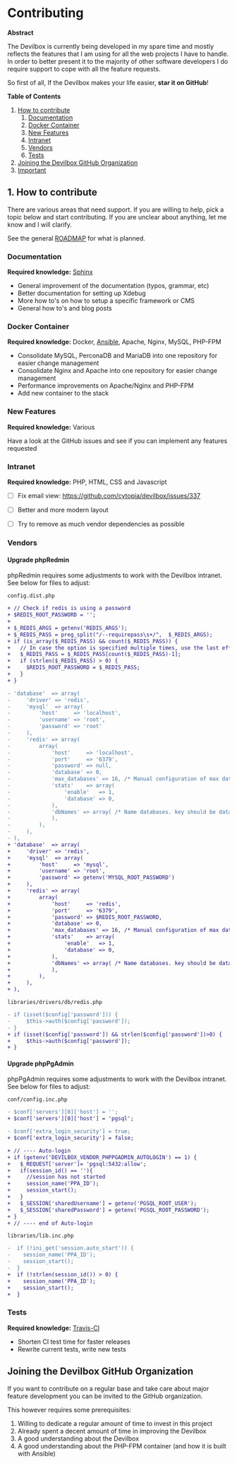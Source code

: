 # Contributing


**Abstract**

The Devilbox is currently being developed in my spare time and mostly reflects the features that I
am using for all the web projects I have to handle. In order to better present it to the majority
of other software developers I do require support to cope with all the feature requests.


So first of all, If the Devilbox makes your life easier, **star it on GitHub**!

**Table of Contents**

1. [How to contribute](#how-to-contribute)
    1. [Documentation](#documentation)
    2. [Docker Container](#docker-container)
    3. [New Features](#new-features)
    4. [Intranet](#intranet)
    5. [Vendors](#vendors)
    6. [Tests](#tests)
2. [Joining the Devilbox GitHub Organization](#joining-the-devilbox-github-organization)
3. [Important](#important)


## 1. How to contribute

There are various areas that need support. If you are willing to help, pick a topic below and start
contributing. If you are unclear about anything, let me know and I will clarify.

See the general [ROADMAP](https://github.com/cytopia/devilbox/issues/23) for what is planned.

### Documentation

**Required knowledge:** [Sphinx](http://www.sphinx-doc.org/en/stable/)

* General improvement of the documentation (typos, grammar, etc)
* Better documentation for setting up Xdebug
* More how to's on how to setup a specific framework or CMS
* General how to's and blog posts

### Docker Container

**Required knowledge:** Docker, [Ansible](https://www.ansible.com/), Apache, Nginx, MySQL, PHP-FPM

* Consolidate MySQL, PerconaDB and MariaDB into one repository for easier change management
* Consolidate Nginx and Apache into one repository for easier change management
* Performance improvements on Apache/Nginx and PHP-FPM
* Add new container to the stack

### New Features

**Required knowledge:** Various

Have a look at the GitHub issues and see if you can implement any features requested

### Intranet

**Required knowledge:** PHP, HTML, CSS and Javascript

* [ ] Fix email view: https://github.com/cytopia/devilbox/issues/337
* [ ] Better and more modern layout
* [ ] Try to remove as much vendor dependencies as possible


### Vendors

#### Upgrade phpRedmin

phpRedmin requires some adjustments to work with the Devilbox intranet. See below for files to adjust:

`config.dist.php`
```diff
+ // Check if redis is using a password
+ $REDIS_ROOT_PASSWORD = '';
+ 
+ $_REDIS_ARGS = getenv('REDIS_ARGS');
+ $_REDIS_PASS = preg_split("/--requirepass\s+/",  $_REDIS_ARGS);
+ if (is_array($_REDIS_PASS) && count($_REDIS_PASS)) {
+   // In case the option is specified multiple times, use the last effective one.
+   $_REDIS_PASS = $_REDIS_PASS[count($_REDIS_PASS)-1];
+   if (strlen($_REDIS_PASS) > 0) {
+     $REDIS_ROOT_PASSWORD = $_REDIS_PASS;
+   }
+ }

- 'database'  => array(
-     'driver' => 'redis',
-     'mysql'  => array(
-         'host'     => 'localhost',
-         'username' => 'root',
-         'password' => 'root'
-     ),
-     'redis' => array(
-         array(
-             'host'     => 'localhost',
-             'port'     => '6379',
-             'password' => null,
-             'database' => 0,
-             'max_databases' => 16, /* Manual configuration of max databases for Redis < 2.6 */
-             'stats'    => array(
-                 'enable'   => 1,
-                 'database' => 0,
-             ),
-             'dbNames' => array( /* Name databases. key should be database id and value is the name */
-             ),
-         ),
-     ),
- ),
+ 'database'  => array(
+     'driver' => 'redis',
+     'mysql'  => array(
+         'host'     => 'mysql',
+         'username' => 'root',
+         'password' => getenv('MYSQL_ROOT_PASSWORD')
+     ),
+     'redis' => array(
+         array(
+             'host'     => 'redis',
+             'port'     => '6379',
+             'password' => $REDIS_ROOT_PASSWORD,
+             'database' => 0,
+             'max_databases' => 16, /* Manual configuration of max databases for Redis < 2.6 */
+             'stats'    => array(
+                 'enable'   => 1,
+                 'database' => 0,
+             ),
+             'dbNames' => array( /* Name databases. key should be database id and value is the name */
+             ),
+         ),
+     ),
+ ),
```

`libraries/drivers/db/redis.php`
```diff
- if (isset($config['password'])) {
-     $this->auth($config['password']);
- }
+ if (isset($config['password']) && strlen($config['password'])>0) {
+     $this->auth($config['password']);
+ }
```

#### Upgrade phpPgAdmin

phpPgAdmin requires some adjustments to work with the Devilbox intranet. See below for files to adjust:

`conf/config.inc.php`
```diff
- $conf['servers'][0]['host'] = '';
+ $conf['servers'][0]['host'] = 'pgsql';

- $conf['extra_login_security'] = true;
+ $conf['extra_login_security'] = false;

+ // ---- Auto-login
+ if (getenv('DEVILBOX_VENDOR_PHPPGADMIN_AUTOLOGIN') == 1) {
+   $_REQUEST['server']= 'pgsql:5432:allow';
+   if(session_id() == ''){
+     //session has not started
+     session_name('PPA_ID');
+     session_start();
+   }
+   $_SESSION['sharedUsername'] = getenv('PGSQL_ROOT_USER');
+   $_SESSION['sharedPassword'] = getenv('PGSQL_ROOT_PASSWORD');
+ }
+ // ---- end of Auto-login
```
`libraries/lib.inc.php`
```diff
-  if (!ini_get('session.auto_start')) {
-    session_name('PPA_ID');
-    session_start();
-  }
+  if (!strlen(session_id()) > 0) {
+    session_name('PPA_ID');
+    session_start();
+  }
```

### Tests

**Required knowledge:** [Travis-CI](https://docs.travis-ci.com/)

* Shorten CI test time for faster releases
* Rewrite current tests, write new tests


## Joining the Devilbox GitHub Organization

If you want to contribute on a regular base and take care about major feature development you can
be invited to the GitHub organization.

This however requires some prerequisites:

1. Willing to dedicate a regular amount of time to invest in this project
2. Already spent a decent amount of time in improving the Devilbox
3. A good understanding about the Devilbox
4. A good understanding about the PHP-FPM container (and how it is built with Ansible)
